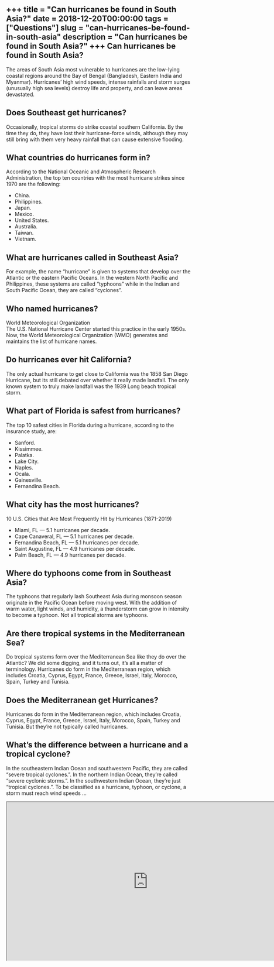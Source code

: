 +++
title = "Can hurricanes be found in South Asia?"
date = 2018-12-20T00:00:00
tags = ["Questions"]
slug = "can-hurricanes-be-found-in-south-asia"
description = "Can hurricanes be found in South Asia?"
+++
Can hurricanes be found in South Asia?
--------------------------------------

The areas of South Asia most vulnerable to hurricanes are the low-lying coastal regions around the Bay of Bengal (Bangladesh, Eastern India and Myanmar). Hurricanes’ high wind speeds, intense rainfalls and storm surges (unusually high sea levels) destroy life and property, and can leave areas devastated.

Does Southeast get hurricanes?
------------------------------

Occasionally, tropical storms do strike coastal southern California. By the time they do, they have lost their hurricane-force winds, although they may still bring with them very heavy rainfall that can cause extensive flooding.

What countries do hurricanes form in?
-------------------------------------

According to the National Oceanic and Atmospheric Research Administration, the top ten countries with the most hurricane strikes since 1970 are the following:

- China.
- Philippines.
- Japan.
- Mexico.
- United States.
- Australia.
- Taiwan.
- Vietnam.

What are hurricanes called in Southeast Asia?
---------------------------------------------

For example, the name “hurricane” is given to systems that develop over the Atlantic or the eastern Pacific Oceans. In the western North Pacific and Philippines, these systems are called “typhoons” while in the Indian and South Pacific Ocean, they are called “cyclones”.

Who named hurricanes?
---------------------

World Meteorological Organization  
The U.S. National Hurricane Center started this practice in the early 1950s. Now, the World Meteorological Organization (WMO) generates and maintains the list of hurricane names.

Do hurricanes ever hit California?
----------------------------------

The only actual hurricane to get close to California was the 1858 San Diego Hurricane, but its still debated over whether it really made landfall. The only known system to truly make landfall was the 1939 Long beach tropical storm.

What part of Florida is safest from hurricanes?
-----------------------------------------------

The top 10 safest cities in Florida during a hurricane, according to the insurance study, are:

- Sanford.
- Kissimmee.
- Palatka.
- Lake City.
- Naples.
- Ocala.
- Gainesville.
- Fernandina Beach.

What city has the most hurricanes?
----------------------------------

10 U.S. Cities that Are Most Frequently Hit by Hurricanes (1871-2019)

- Miami, FL — 5.1 hurricanes per decade.
- Cape Canaveral, FL — 5.1 hurricanes per decade.
- Fernandina Beach, FL — 5.1 hurricanes per decade.
- Saint Augustine, FL — 4.9 hurricanes per decade.
- Palm Beach, FL — 4.9 hurricanes per decade.

Where do typhoons come from in Southeast Asia?
----------------------------------------------

The typhoons that regularly lash Southeast Asia during monsoon season originate in the Pacific Ocean before moving west. With the addition of warm water, light winds, and humidity, a thunderstorm can grow in intensity to become a typhoon. Not all tropical storms are typhoons.

Are there tropical systems in the Mediterranean Sea?
----------------------------------------------------

Do tropical systems form over the Mediterranean Sea like they do over the Atlantic? We did some digging, and it turns out, it’s all a matter of terminology. Hurricanes do form in the Mediterranean region, which includes Croatia, Cyprus, Egypt, France, Greece, Israel, Italy, Morocco, Spain, Turkey and Tunisia.

Does the Mediterranean get Hurricanes?
--------------------------------------

Hurricanes do form in the Mediterranean region, which includes Croatia, Cyprus, Egypt, France, Greece, Israel, Italy, Morocco, Spain, Turkey and Tunisia. But they’re not typically called hurricanes.

What’s the difference between a hurricane and a tropical cyclone?
-----------------------------------------------------------------

In the southeastern Indian Ocean and southwestern Pacific, they are called “severe tropical cyclones.”. In the northern Indian Ocean, they’re called “severe cyclonic storms.”. In the southwestern Indian Ocean, they’re just “tropical cyclones.”. To be classified as a hurricane, typhoon, or cyclone, a storm must reach wind speeds …

<iframe allow="accelerometer; autoplay; clipboard-write; encrypted-media; gyroscope; picture-in-picture" allowfullscreen="" class="__youtube_prefs__  epyt-is-override  no-lazyload" data-no-lazy="1" data-origheight="433" data-origwidth="770" data-skipgform_ajax_framebjll="" height="433" id="_ytid_94500" loading="lazy" src="https://www.youtube.com/embed/UKL9NIxLIIE?enablejsapi=1&autoplay=0&cc_load_policy=0&cc_lang_pref=&iv_load_policy=1&loop=0&modestbranding=0&rel=1&fs=1&playsinline=0&autohide=2&theme=dark&color=red&controls=1&" title="YouTube player" width="770"></iframe>
